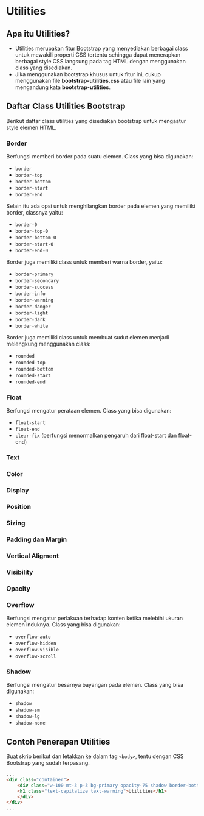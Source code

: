 # Utilities

## Apa itu Utilities?

- Utilities merupakan fitur Bootstrap yang menyediakan berbagai class untuk mewakili properti CSS tertentu sehingga dapat menerapkan berbagai style CSS langsung pada tag HTML dengan menggunakan class yang disediakan.
- Jika menggunakan bootstrap khusus untuk fitur ini, cukup menggunakan file **bootstrap-utilities.css** atau file lain yang mengandung kata **bootstrap-utilities**.


## Daftar Class Utilities Bootstrap

Berikut daftar class utilities yang disediakan bootstrap untuk mengaatur style elemen HTML.

### Border
Berfungsi memberi border pada suatu elemen. Class yang bisa digunakan:

- `border`
- `border-top`
- `border-bottom`
- `border-start`
- `border-end`

Selain itu ada opsi untuk menghilangkan border pada elemen yang memiliki border, classnya yaitu:

- `border-0`
- `border-top-0`
- `border-bottom-0`
- `border-start-0`
- `border-end-0`

Border juga memiliki class untuk memberi warna border, yaitu:

- `border-primary`
- `border-secondary`
- `border-success`
- `border-info`
- `border-warning`
- `border-danger`
- `border-light`
- `border-dark`
- `border-white`

Border juga memiliki class untuk membuat sudut elemen menjadi melengkung menggunakan class:

- `rounded`
- `rounded-top`
- `rounded-bottom`
- `rounded-start`
- `rounded-end`

### Float
Berfungsi mengatur perataan elemen. Class yang bisa digunakan:

- `float-start`
- `float-end`
- `clear-fix` (berfungsi menormalkan pengaruh dari float-start dan float-end)

### Text

### Color

### Display

### Position

### Sizing

### Padding dan Margin

### Vertical Aligment

### Visibility

### Opacity

### Overflow

Berfungsi mengatur perlakuan terhadap konten ketika melebihi ukuran elemen induknya. Class yang bisa digunakan:

- `overflow-auto`
- `overflow-hidden`
- `overflow-visible`
- `overflow-scroll`

### Shadow

Berfungsi mengatur besarnya bayangan pada elemen. Class yang bisa digunakan:

- `shadow`
- `shadow-sm`
- `shadow-lg`
- `shadow-none`

## Contoh Penerapan Utilities

Buat skrip berikut dan letakkan ke dalam tag `<body>`, tentu dengan CSS Bootstrap yang sudah terpasang.

```html
...
<div class="container">
    <div class="w-100 mt-3 p-3 bg-primary opacity-75 shadow border-bottom">
    <h1 class="text-capitalize text-warning">Utilities</h1>
    </div>
</div>
...
```